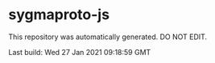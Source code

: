 # sygmaproto-js
This repository was automatically generated. DO NOT EDIT. 

Last build: Wed 27 Jan 2021 09:18:59 GMT
